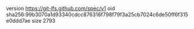 version https://git-lfs.github.com/spec/v1
oid sha256:99b3070a1d93340cdcc876316f798f79f3a25cb7024c6de50ff6f315e0ddd7ae
size 2793
